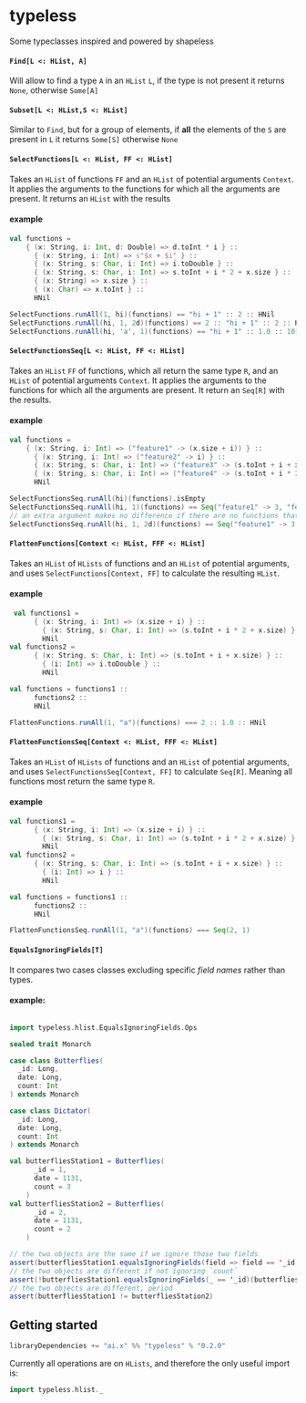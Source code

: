 # typeless

Some typeclasses inspired and powered by shapeless

#### `Find[L <: HList, A]`

Will allow to find a type `A` in an `HList` `L`, if the type is not present it returns `None`, otherwise `Some[A]`

#### `Subset[L <: HList,S <: HList]`

Similar to `Find`, but for a group of elements, if **all** the elements of the  `S` are present in `L` it returns `Some[S]` otherwise `None`

#### `SelectFunctions[L <: HList, FF <: HList]`

Takes an `HList` of functions `FF` and an `HList` of potential arguments `Context`. It applies the arguments to the functions for which all the arguments are present. It returns an `HList` with the results

#### example

```scala
val functions =
    { (x: String, i: Int, d: Double) => d.toInt * i } ::
      { (x: String, i: Int) => s"$x + $i" } ::
      { (x: String, s: Char, i: Int) => i.toDouble } :: 
      { (x: String, s: Char, i: Int) => s.toInt + i * 2 + x.size } ::
      { (x: String) => x.size } ::
      { (x: Char) => x.toInt } ::
      HNil

SelectFunctions.runAll(1, hi)(functions) == "hi + 1" :: 2 :: HNil
SelectFunctions.runAll(hi, 1, 2d)(functions) == 2 :: "hi + 1" :: 2 :: HNil
SelectFunctions.runAll(hi, 'a', 1)(functions) == "hi + 1" :: 1.0 :: 101 :: 2 :: 97 :: HNil
```

#### `SelectFunctionsSeq[L <: HList, FF <: HList]`

Takes an `HList` `FF` of functions, which all return the same type `R`, and an `HList` of potential arguments `Context`. It applies the arguments to the functions for which all the arguments are present. It return an `Seq[R]` with the results.

#### example

```scala
val functions =
    { (x: String, i: Int) => ("feature1" -> (x.size + i)) } ::
      { (x: String, i: Int) => ("feature2" -> i) } ::
      { (x: String, s: Char, i: Int) => ("feature3" -> (s.toInt + i + x.size)) } ::
      { (x: String, s: Char, i: Int) => ("feature4" -> (s.toInt + i * 2 + x.size)) } ::
      HNil

SelectFunctionsSeq.runAll(hi)(functions).isEmpty
SelectFunctionsSeq.runAll(hi, 1)(functions) == Seq("feature1" -> 3, "feature2" -> 1)
// an extra argument makes no difference if there are no functions that use it
SelectFunctionsSeq.runAll(hi, 1, 2d)(functions) == Seq("feature1" -> 3, "feature2" -> 1)
 ```


#### `FlattenFunctions[Context <: HList, FFF <: HList]` 

Takes an `HList` of `HLists` of functions and an `HList` of potential arguments, and uses `SelectFunctions[Context, FF]` to calculate the resulting `HList`.

#### example

```scala
 val functions1 =
      { (x: String, i: Int) => (x.size + i) } ::
        { (x: String, s: Char, i: Int) => (s.toInt + i * 2 + x.size) } ::
        HNil
val functions2 =
      { (x: String, s: Char, i: Int) => (s.toInt + i + x.size) } ::
        { (i: Int) => i.toDouble } ::
        HNil

val functions = functions1 ::
      functions2 ::
      HNil

FlattenFunctions.runAll(1, "a")(functions) === 2 :: 1.0 :: HNil
```


#### `FlattenFunctionsSeq[Context <: HList, FFF <: HList]`

Takes an `HList` of `HLists` of functions and an `HList` of potential arguments, and uses `SelectFunctionsSeq[Context, FF]` to calculate `Seq[R]`. Meaning all functions most return the same type `R`.

#### example

```scala
val functions1 =
      { (x: String, i: Int) => (x.size + i) } ::
        { (x: String, s: Char, i: Int) => (s.toInt + i * 2 + x.size) } ::
        HNil
val functions2 =
      { (x: String, s: Char, i: Int) => (s.toInt + i + x.size) } ::
        { (i: Int) => i } ::
        HNil

val functions = functions1 ::
      functions2 ::
      HNil

FlattenFunctionsSeq.runAll(1, "a")(functions) === Seq(2, 1)
```

#### `EqualsIgnoringFields[T]`

It compares two cases classes excluding specific *field names* rather than types.

#### example:
```scala

import typeless.hlist.EqualsIgnoringFields.Ops

sealed trait Monarch

case class Butterflies(
  _id: Long,
  date: Long,
  count: Int
) extends Monarch

case class Dictator(
  _id: Long,
  date: Long,
  count: Int
) extends Monarch

val butterfliesStation1 = Butterflies(
      _id = 1,
      date = 1131,
      count = 3
    )
val butterfliesStation2 = Butterflies(
      _id = 2,
      date = 1131,
      count = 2
    )

// the two objects are the same if we ignore those two fields
assert(butterfliesStation1.equalsIgnoringFields(field => field == '_id || field == 'count)(butterfliesStation2)) 
// the two objects are different if not ignoring `count`
assert(!butterfliesStation1.equalsIgnoringFields(_ == '_id)(butterfliesStation2))
// the two objects are different, period
assert(butterfliesStation1 != butterfliesStation2) 

```

## Getting started

```scala
libraryDependencies += "ai.x" %% "typeless" % "0.2.0"
```

Currently all operations are on `HLists`, and therefore the only useful import is:

```scala
import typeless.hlist._
```
